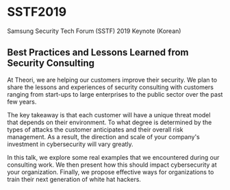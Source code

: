 # SSTF2019
Samsung Security Tech Forum (SSTF) 2019 Keynote (Korean)


## Best Practices and Lessons Learned from Security Consulting

At Theori, we are helping our customers improve their security. We plan to share the lessons and experiences of security consulting with customers ranging from start-ups to large enterprises to the public sector over the past few years.

The key takeaway is that each customer will have a unique threat model that depends on their environment. To what degree is determined by the types of attacks the customer anticipates and their overall risk management. As a result, the direction and scale of your company's investment in cybersecurity will vary greatly.

In this talk, we explore some real examples that we encountered during our consulting work. We then present how this should impact cybersecurity at your organization. Finally, we propose effective ways for organizations to train their next generation of white hat hackers.
